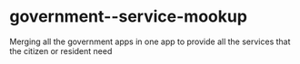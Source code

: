 # government--service-mookup
Merging all the government  apps in one app to provide all the services that the citizen or resident need
